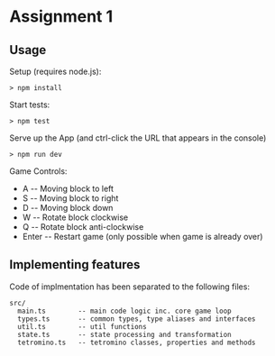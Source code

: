 # Assignment 1

## Usage

Setup (requires node.js):
```
> npm install
```

Start tests:
```
> npm test
```

Serve up the App (and ctrl-click the URL that appears in the console)
```
> npm run dev
```

Game Controls: 
  - A     --  Moving block to left
  - S     --  Moving block to right
  - D     --  Moving block down 
  - W     --  Rotate block clockwise
  - Q     --  Rotate block anti-clockwise
  - Enter --  Restart game (only possible when game is already over)

## Implementing features

Code of implmentation has been separated to the following files:
```
src/
  main.ts        -- main code logic inc. core game loop
  types.ts       -- common types, type aliases and interfaces
  util.ts        -- util functions
  state.ts       -- state processing and transformation
  tetromino.ts   -- tetromino classes, properties and methods
```
